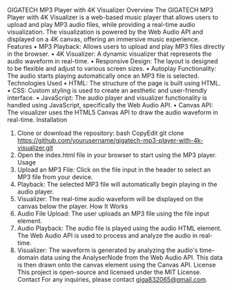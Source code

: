 GIGATECH MP3 Player with 4K Visualizer
Overview
The GIGATECH MP3 Player with 4K Visualizer is a web-based music player that allows users to upload and play MP3 audio files, while providing a real-time audio visualization. The visualization is powered by the Web Audio API and displayed on a 4K canvas, offering an immersive music experience.
Features
•	MP3 Playback: Allows users to upload and play MP3 files directly in the browser.
•	4K Visualizer: A dynamic visualizer that represents the audio waveform in real-time.
•	Responsive Design: The layout is designed to be flexible and adjust to various screen sizes.
•	Autoplay Functionality: The audio starts playing automatically once an MP3 file is selected.
Technologies Used
•	HTML: The structure of the page is built using HTML.
•	CSS: Custom styling is used to create an aesthetic and user-friendly interface.
•	JavaScript: The audio player and visualizer functionality is handled using JavaScript, specifically the Web Audio API.
•	Canvas API: The visualizer uses the HTML5 Canvas API to draw the audio waveform in real-time.
Installation
1.	Clone or download the repository:
bash
CopyEdit
git clone https://github.com/yourusername/gigatech-mp3-player-with-4k-visualizer.git
2.	Open the index.html file in your browser to start using the MP3 player.
Usage
1.	Upload an MP3 File: Click on the file input in the header to select an MP3 file from your device.
2.	Playback: The selected MP3 file will automatically begin playing in the audio player.
3.	Visualizer: The real-time audio waveform will be displayed on the canvas below the player.
How It Works
1.	Audio File Upload: The user uploads an MP3 file using the file input element.
2.	Audio Playback: The audio file is played using the audio HTML element. The Web Audio API is used to process and analyze the audio in real-time.
3.	Visualizer: The waveform is generated by analyzing the audio's time-domain data using the AnalyserNode from the Web Audio API. This data is then drawn onto the canvas element using the Canvas API.
License
This project is open-source and licensed under the MIT License.
Contact
For any inquiries, please contact giga832065@gmail.com.

